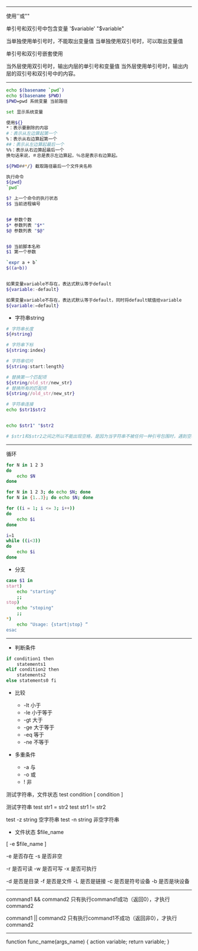 
---

使用''或""

单引号和双引号中包含变量
'$variable'
"$variable"

当单独使用单引号时，不能取出变量值
当单独使用双引号时，可以取出变量值

单引号和双引号嵌套使用

当外层使用双引号时，输出内层的单引号和变量值
当外层使用单引号时，输出内层的双引号和双引号中的内容。


---

```sh
echo $(basename `pwd`)
echo $(basename $PWD)
$PWD=pwd 系统变量 当前路径

set 显示系统变量

使用${}
*：表示要删除的内容
#：表示从左边算起第一个
%：表示从右边算起第一个
##：表示从左边算起最后一个
%%：表示从右边算起最后一个
换句话来说，＃总是表示左边算起，％总是表示右边算起。

${PWD##*/} 截取路径最后一个文件夹名称

执行命令
${pwd}
`pwd`

$? 上一个命令的执行状态
$$ 当前进程编号


$# 参数个数
$* 参数列表 "$*"
$@ 参数列表 "$@"


$0 当前脚本名称
$1 第一个参数

`expr a + b`
$((a+b))


如果变量variable不存在，表达式默认等于default
${variable:-default}

如果变量variable不存在，表达式默认等于default，同时将default赋值给variable
${variable:=default}
```


- 字符串string

```sh
# 字符串长度
${#string}

# 字符串下标
${string:index}

# 字符串切片
${string:start:length}

# 替换第一个匹配项
${string/old_str/new_str}
# 替换所有的匹配项
${string//old_str/new_str}

# 字符串连接
echo $str1$str2


echo $str1" "$str2

# $str1和$str2之间之所以不能出现空格，是因为当字符串不被任何一种引号包围时，遇到空格就认为字符串结束了，空格后边的内容会作为其他变量或者命令解析
```
---

循环
```sh
for N in 1 2 3
do
    echo $N
done

for N in 1 2 3; do echo $N; done
for N in {1..3}; do echo $N; done

for ((i = 1; i <= 3; i++))
do
    echo $i
done

i=1
while ((i<3))
do
    echo $i
done
```

- 分支
```sh
case $1 in
start)
    echo "starting"
    ;;
stop)
    echo "stoping"
    ;;
*)
    echo "Usage: {start|stop} “
esac

```

---

- 判断条件
```sh
if condition1 then
    statements1
elif condition2 then
    statements2
else statements0 fi
```
- 比较
    - -lt 小于
    - -le 小于等于
    - -gt 大于
    - -ge 大于等于
    - -eq 等于
    - -ne 不等于


- 多重条件
    - -a  与
    - -o  或
    - !   非

测试字符串，文件状态
test condition
[ condition ]


测试字符串
test str1 = str2
test str1 != str2

test -z string  空字符串
test -n string  非空字符串

- 文件状态
$file_name

[ -e $file_name ]

-e  是否存在
-s  是否非空

-r  是否可读
-w  是否可写
-x  是否可执行


-d  是否是目录
-f  是否是文件
-L  是否是链接
-c  是否是符号设备
-b  是否是块设备



---

command1 && command2
只有执行command1成功（返回0），才执行command2

command1 || command2
只有执行command1不成功（返回非0），才执行command2


---

function func_name(args_name)
{
    action variable;
    return variable;
}
